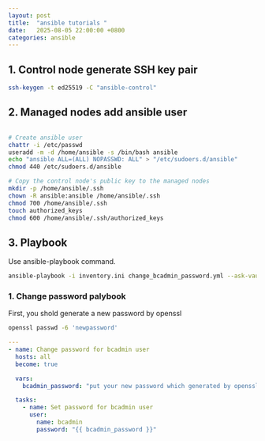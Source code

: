 ```yaml
---
layout: post
title:  "ansible tutorials "
date:   2025-08-05 22:00:00 +0800
categories: ansible
---
```


## 1. Control node generate SSH key pair

```bash
ssh-keygen -t ed25519 -C "ansible-control"
```

## 2. Managed nodes add ansible user

``` bash

# Create ansible user
chattr -i /etc/passwd
useradd -m -d /home/ansible -s /bin/bash ansible
echo "ansible ALL=(ALL) NOPASSWD: ALL" > "/etc/sudoers.d/ansible"
chmod 440 /etc/sudoers.d/ansible

# Copy the control node's public key to the managed nodes
mkdir -p /home/ansible/.ssh
chown -R ansible:ansible /home/ansible/.ssh
chmod 700 /home/ansible/.ssh
touch authorized_keys
chmod 600 /home/ansible/.ssh/authorized_keys

```

## 3. Playbook

Use ansible-playbook command.

```bash
ansible-playbook -i inventory.ini change_bcadmin_password.yml --ask-vault-pass
```

### 1. Change password palybook

First, you shold generate a new password by openssl

```bash
openssl passwd -6 'newpassword'
```

```yml
---
- name: Change password for bcadmin user
  hosts: all
  become: true

  vars:
    bcadmin_password: "put your new password which generated by openssl"

  tasks:
    - name: Set password for bcadmin user
      user:
        name: bcadmin
        password: "{{ bcadmin_password }}"

```

